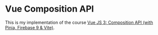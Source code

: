 # Vue Composition API

This is my implementation of the course [Vue JS 3: Composition API (with Pinia, Firebase 9 & Vite)](https://www.udemy.com/course/vue-js-3-composition-api/).
